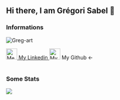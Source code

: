 ## Hi there, I am Grégori Sabel 👋

### Informations
  
<p align="left"> <img src="https://komarev.com/ghpvc/?username=Greg-art&label=Visualizações&color=blue&style=plastic" alt="Greg-art" /> </p>


<a href="https://www.linkedin.com/in/gr%C3%A9gori-sabel-7b80901a3/" target="_blank">
  <img alt="Meu Linkedin" width="30px" src="https://cdn.jsdelivr.net/npm/simple-icons@v3/icons/linkedin.svg" />
  My Linkedin
</a>


<a href="https://github.com/greg-art" target="_blank" style="text-decoration:none">
  <img alt="My Github " width="30px" src="https://cdn.jsdelivr.net/npm/simple-icons@v3/icons/github.svg" />
  My Github <-
</a>



<br/>
<br/>
  
### Some Stats
<img src="https://github-readme-stats.vercel.app/api?username=Greg-art&&show_icons=true&title_color=DBCBA7&icon_color=F9F9BD&text_color=daf7dc&bg_color=38342B" border=0 style="border:0; text-decoration:none; outline:none">

<!--
<img src="https://github-readme-stats.vercel.app/api?username=Greg-art&&show_icons=true&title_color=86AB6F&icon_color=86AB6F&text_color=545240&bg_color=FFFFFF" border="0" style="border:0; text-decoration:none; outline:none">
-->




<!--
**Greg-art/Greg-art** is a ✨ _special_ ✨ repository because its `README.md` (this file) appears on your GitHub profile.

Here are some ideas to get you started:

- 🔭 I’m currently working on ...
- 🌱 I’m currently learning ...
- 👯 I’m looking to collaborate on ...
- 🤔 I’m looking for help with ...
- 💬 Ask me about ...
- 📫 How to reach me: ...
- 😄 Pronouns: ...
- ⚡ Fun fact: ...
-->
